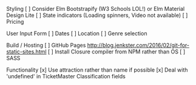 Styling
[ ] Consider Elm Bootstrapify (W3 Schools LOL!) or Elm Material Design Lite
[ ] State indicators (Loading spinners, Video not available)
[ ] Pricing

User Input Form
[ ] Dates
[ ] Location
[ ] Genre selection

Build / Hosting
[ ] GitHub Pages http://blog.jenkster.com/2016/02/git-for-static-sites.html
[ ] Install Closure compiler from NPM rather than OS
[ ] SASS

Functionality
[x] Use attraction rather than name if possible
[x] Deal with 'undefined' in TicketMaster Classification fields
